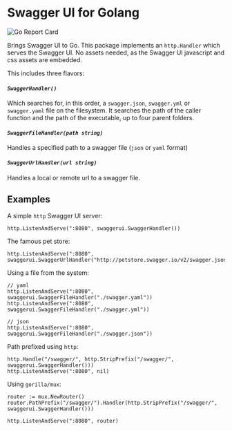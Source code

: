 Swagger UI for Golang
===========

![Go Report Card](https://goreportcard.com/badge/github.com/asaskevich/govalidator)

Brings Swagger UI to Go. This package implements an `http.Handler` which serves the Swagger UI. No assets needed, as the Swagger UI javascript and css assets are embedded.

This includes three flavors:

#### ***`SwaggerHandler()`***
Which searches for, in this order, a `swagger.json`, `swagger.yml` or `swagger.yaml` file on the filesystem.
It searches the path of the caller function and the path of the executable, up to four parent folders.

#### ***`SwaggerFileHandler(path string)`***
Handles a specified path to a swagger file (`json` or `yaml` format)

#### ***`SwaggerUrlHandler(url string)`***
Handles a local or remote url to a swagger file.

## Examples

A simple `http` Swagger UI server:
```
http.ListenAndServe(":8080", swaggerui.SwaggerHandler())
```

The famous pet store:
```
http.ListenAndServe(":8080", swaggerui.SwaggerUrlHandler("http://petstore.swagger.io/v2/swagger.json"))
```

Using a file from the system:
```
// yaml
http.ListenAndServe(":8080", swaggerui.SwaggerFileHandler("./swagger.yaml"))
http.ListenAndServe(":8080", swaggerui.SwaggerFileHandler("./swagger.yml"))

// json
http.ListenAndServe(":8080", swaggerui.SwaggerFileHandler("./swagger.json"))
```

Path prefixed using `http`:
```
http.Handle("/swagger/", http.StripPrefix("/swagger/", swaggerui.SwaggerHandler()))
http.ListenAndServe(":8080", nil)
```

Using `gorilla/mux`:

```
router := mux.NewRouter()
router.PathPrefix("/swagger/").Handler(http.StripPrefix("/swagger/", swaggerui.SwaggerHandler()))

http.ListenAndServe(":8080", router)
```